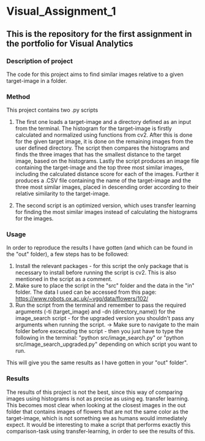 # Visual_Assignment_1
## This is the repository for the first assignment in the portfolio for Visual Analytics

### Description of project 
The code for this project aims to find similar images relative to a given target-image in a folder. 

### Method
This project contains two .py scripts
1) The first one loads a target-image and a directory defined as an input from the terminal. 
The histogram for the target-image is firstly calculated and normalized using functions from cv2. After this is done for the given target image, it is done on the remaining images from the user defined directory. The script then compares the histograms and finds the three images that has the smallest distance to the target image, based on the histograms. Lastly the script produces an image file containing the target-image and the top three most similar images, including the calculated distance score for each of the images. Further it produces a .CSV file containing the name of the target-image and the three most similar images, placed in descending order according to their relative similarity to the target-image.

2) The second script is an optimized version, which uses transfer learning for finding the most similar images instead of calculating the histograms for the images. 

### Usage
In order to reproduce the results I have gotten (and which can be found in the "out" folder), a few steps has to be followed:
1) Install the relevant packages - for this script the only package that is necessary to install before running the script is cv2. This is also mentioned in the script as a comment. 
2) Make sure to place the script in the "src" folder and the data in the "in" folder. The data I used can be accessed from this page: https://www.robots.ox.ac.uk/~vgg/data/flowers/102/ 
3) Run the script from the terminal and remember to pass the required arguments (-ti (target_image) and -dn (directory_name)) for the image_search script - for the upgraded version you shouldn't pass any arguments when running the script. 
-> Make sure to navigate to the main folder before excecuting the script - then you just have to type the following in the terminal:
"python src/image_search.py" or "python src/image_search_upgraded.py" depending on which script you want to run. 

This will give you the same results as I have gotten in your "out" folder". 

### Results
The results of this project is not the best, since this way of comparing images using histograms is not as precise as using eg. transfer learning. This becomes most clear when looking at the closest images in the out folder that contains images of flowers that are not the same color as the target-image, which is not something we as humans would immediately expect. 
It would be interesting to make a script that performs exactly this comparison-task using transfer-learning, in order to see the results of this. 
